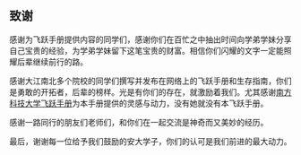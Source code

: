 ## 致谢

感谢为飞跃手册提供内容的同学们，感谢你们在百忙之中抽出时间向学弟学妹分享自己宝贵的经验，为学弟学妹留下这笔宝贵的财富。相信你们闪耀的文字一定能照耀后辈继续前行的路。

感谢大江南北多个院校的同学们撰写并发布在网络上的飞跃手册和生存指南，你们是勇敢的开拓者，后辈的榜样。光是有你们的存在，就激励着我们。尤其感谢[南方科技大学飞跃手册](https://sustech-application.github.io/2020-Fall/)为本手册提供的灵感与动力，没有她就没有本飞跃手册。

感谢一路同行的朋友们老师们，和你们在一起交流是神奇而又美妙的经历。

最后，谢谢每一位给予我们鼓励的安大学子，你们的认可是我们前进的最大动力。

